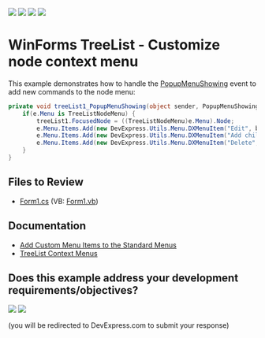 <!-- default badges list -->
![](https://img.shields.io/endpoint?url=https://codecentral.devexpress.com/api/v1/VersionRange/128638402/13.1.4%2B)
[![](https://img.shields.io/badge/Open_in_DevExpress_Support_Center-FF7200?style=flat-square&logo=DevExpress&logoColor=white)](https://supportcenter.devexpress.com/ticket/details/E847)
[![](https://img.shields.io/badge/📖_How_to_use_DevExpress_Examples-e9f6fc?style=flat-square)](https://docs.devexpress.com/GeneralInformation/403183)
[![](https://img.shields.io/badge/💬_Leave_Feedback-feecdd?style=flat-square)](#does-this-example-address-your-development-requirementsobjectives)
<!-- default badges end -->
# WinForms TreeList - Customize node context menu

This example demonstrates how to handle the [PopupMenuShowing](https://docs.devexpress.com/WindowsForms/DevExpress.XtraTreeList.TreeList.PopupMenuShowing) event to add new commands to the node menu:

```csharp
private void treeList1_PopupMenuShowing(object sender, PopupMenuShowingEventArgs e) {
    if(e.Menu is TreeListNodeMenu) {
        treeList1.FocusedNode = ((TreeListNodeMenu)e.Menu).Node;
        e.Menu.Items.Add(new DevExpress.Utils.Menu.DXMenuItem("Edit", bbEdit_ItemClick));
        e.Menu.Items.Add(new DevExpress.Utils.Menu.DXMenuItem("Add child", bbAddChild_ItemClick));
        e.Menu.Items.Add(new DevExpress.Utils.Menu.DXMenuItem("Delete", bbDelete_ItemClick));
    }
}
```


## Files to Review

* [Form1.cs](./CS/Form1.cs) (VB: [Form1.vb](./VB/Form1.vb))


## Documentation

* [Add Custom Menu Items to the Standard Menus](https://docs.devexpress.com/WindowsForms/5701/controls-and-libraries/tree-list/feature-center/context-menus/add-custom-menu-items-to-the-standard-menus)
* [TreeList Context Menus](https://docs.devexpress.com/WindowsForms/322/controls-and-libraries/tree-list/feature-center/context-menus)
<!-- feedback -->
## Does this example address your development requirements/objectives?

[<img src="https://www.devexpress.com/support/examples/i/yes-button.svg"/>](https://www.devexpress.com/support/examples/survey.xml?utm_source=github&utm_campaign=winforms-treelist-customize-node-menu&~~~was_helpful=yes) [<img src="https://www.devexpress.com/support/examples/i/no-button.svg"/>](https://www.devexpress.com/support/examples/survey.xml?utm_source=github&utm_campaign=winforms-treelist-customize-node-menu&~~~was_helpful=no)

(you will be redirected to DevExpress.com to submit your response)
<!-- feedback end -->
